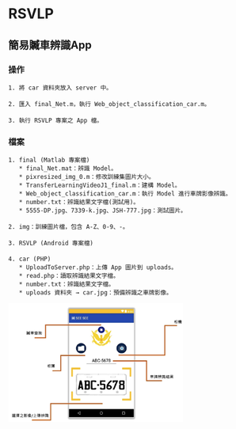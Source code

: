 # RSVLP
## 簡易贓車辨識App

### 操作
```
1. 將 car 資料夾放入 server 中。

2. 匯入 final_Net.m，執行 Web_object_classification_car.m。

3. 執行 RSVLP 專案之 App 檔。
```

### 檔案
```
1. final (Matlab 專案檔)
   * final_Net.mat：辨識 Model。
   * pixresized_img_0.m：修改訓練集圖片大小。
   * TransferLearningVideoJ1_final.m：建構 Model。
   * Web_object_classification_car.m：執行 Model 進行車牌影像辨識。
   * number.txt：辨識結果文字檔(測試用)。
   * 5555-DP.jpg、7339-k.jpg、JSH-777.jpg：測試圖片。
   
2. img：訓練圖片檔，包含 A-Z、0-9、-。

3. RSVLP (Android 專案檔)

4. car (PHP)
   * UploadToServer.php：上傳 App 圖片到 uploads。
   * read.php：讀取辨識結果文字檔。
   * number.txt：辨識結果文字檔。
   * uploads 資料夾 → car.jpg：預備辨識之車牌影像。
```

<img width="70%" height="70%" src="https://github.com/a10423006/RSVLP/blob/master/img/%E5%9C%96%E7%89%87%201.png">